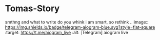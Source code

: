 # Tomas-Story
smthng
and what to write
do you whink i am smart, so rethink
.. image:: https://img.shields.io/badge/telegram-aiogram-blue.svg?style=flat-square
   :target: https://t.me/aiogram_live
   :alt: [Telegram] aiogram live
